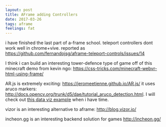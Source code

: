 ```yaml
---
layout: post
title: AFrame adding Controllers
date: 2017-03-26
tags: aframe
feelings: fat
---
```


i have finished the last part of a-frame school. teleport controllers dont work well in chrome+vive. reported as <https://github.com/fernandojsg/aframe-teleport-controls/issues/14>

I think i can build an interesting tower-defence type of game off of this minecraft demo from kevin ngo: <https://css-tricks.com/minecraft-webvr-html-using-frame/>

AR.js is extremely exciting: <https://jeromeetienne.github.io/AR.js/> it uses aruco markers: <http://docs.opencv.org/trunk/d5/dae/tutorial_aruco_detection.html>. I will check out [this data viz example](https://github.com/jeromeetienne/arplayerforthreejs/blob/master/examples/data-visualization-histogram3d.html) when i have time.

vizor is an interesting alternative to aframe: <http://blog.vizor.io/>

incheon.gg is an interesting backend solution for games <http://incheon.gg/>
